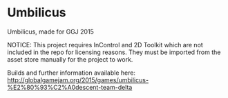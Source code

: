 # Umbilicus
Umbilicus, made for GGJ 2015

NOTICE: This project requires InControl and 2D Toolkit which are not included in the repo for licensing reasons. They must be imported from the asset store manually for the project to work.

Builds and further information available here:
http://globalgamejam.org/2015/games/umbilicus-%E2%80%93%C2%A0descent-team-delta
